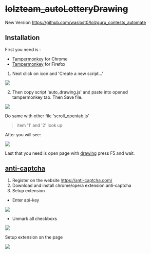 # ~~lolzteam_autoLotteryDrawing~~
New Version https://github.com/waslost0/lolzguru_contests_automate


## Installation
First you need is :
- [Tampermonkey](https://chrome.google.com/webstore/detail/tampermonkey/dhdgffkkebhmkfjojejmpbldmpobfkfo) for Chrome
- [Tampermonkey](https://addons.mozilla.org/ru/firefox/addon/tampermonkey/) for Firefox



1) Next click on icon and 'Create a new script...'

<img src="https://i.imgur.com/isvTZXc.png">

2) Then copy script 'auto_drawing.js' and paste into opened tampermonkey tab. Then Save file.  

<img src="https://i.imgur.com/qpNaODu.png">

Do same with other file 'scroll_opentab.js' 
> item '1' and '2' look up

After you will see: 

<img src="https://i.imgur.com/7jwp7nL.png">

Last that you need is open page with [drawing](https://lolz.guru/forums/contests/) press F5 and wait.


## [anti-captcha](https://anti-captcha.com/mainpage)

1) Register on the website https://anti-captcha.com/
2) Download and install chrome/opera extension anti-captcha
3) Setup extension 
- Enter api-key

<img src="https://i.imgur.com/lgJbHBH.png">

- Unmark all  checkboxs

<img src="https://i.imgur.com/k2ae4zy.png">


Setup extension on the page

<img src="https://i.imgur.com/hzHfjKc.png">







